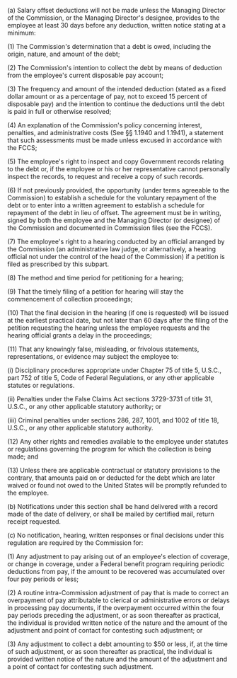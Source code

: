 (a) Salary offset deductions will not be made unless the Managing Director of the Commission, or the Managing Director's designee, provides to the employee at least 30 days before any deduction, written notice stating at a minimum:

(1) The Commission's determination that a debt is owed, including the origin, nature, and amount of the debt;
                

(2) The Commission's intention to collect the debt by means of deduction from the employee's current disposable pay account;

(3) The frequency and amount of the intended deduction (stated as a fixed dollar amount or as a percentage of pay, not to exceed 15 percent of disposable pay) and the intention to continue the deductions until the debt is paid in full or otherwise resolved;

(4) An explanation of the Commission's policy concerning interest, penalties, and administrative costs (See §§ 1.1940 and 1.1941), a statement that such assessments must be made unless excused in accordance with the FCCS;

(5) The employee's right to inspect and copy Government records relating to the debt or, if the employee or his or her representative cannot personally inspect the records, to request and receive a copy of such records.

(6) If not previously provided, the opportunity (under terms agreeable to the Commission) to establish a schedule for the voluntary repayment of the debt or to enter into a written agreement to establish a schedule for repayment of the debt in lieu of offset. The agreement must be in writing, signed by both the employee and the Managing Director (or designee) of the Commission and documented in Commission files (see the FCCS).

(7) The employee's right to a hearing conducted by an official arranged by the Commission (an administrative law judge, or alternatively, a hearing official not under the control of the head of the Commission) if a petition is filed as prescribed by this subpart.

(8) The method and time period for petitioning for a hearing;

(9) That the timely filing of a petition for hearing will stay the commencement of collection proceedings;

(10) That the final decision in the hearing (if one is requested) will be issued at the earliest practical date, but not later than 60 days after the filing of the petition requesting the hearing unless the employee requests and the hearing official grants a delay in the proceedings;

(11) That any knowingly false, misleading, or frivolous statements, representations, or evidence may subject the employee to:

(i) Disciplinary procedures appropriate under Chapter 75 of title 5, U.S.C., part 752 of title 5, Code of Federal Regulations, or any other applicable statutes or regulations.

(ii) Penalties under the False Claims Act sections 3729-3731 of title 31, U.S.C., or any other applicable statutory authority; or

(iii) Criminal penalties under sections 286, 287, 1001, and 1002 of title 18, U.S.C., or any other applicable statutory authority.

(12) Any other rights and remedies available to the employee under statutes or regulations governing the program for which the collection is being made; and

(13) Unless there are applicable contractual or statutory provisions to the contrary, that amounts paid on or deducted for the debt which are later waived or found not owed to the United States will be promptly refunded to the employee.

(b) Notifications under this section shall be hand delivered with a record made of the date of delivery, or shall be mailed by certified mail, return receipt requested.

(c) No notification, hearing, written responses or final decisions under this regulation are required by the Commission for:

(1) Any adjustment to pay arising out of an employee's election of coverage, or change in coverage, under a Federal benefit program requiring periodic deductions from pay, if the amount to be recovered was accumulated over four pay periods or less;

(2) A routine intra-Commission adjustment of pay that is made to correct an overpayment of pay attributable to clerical or administrative errors or delays in processing pay documents, if the overpayment occurred within the four pay periods preceding the adjustment, or as soon thereafter as practical, the individual is provided written notice of the nature and the amount of the adjustment and point of contact for contesting such adjustment; or

(3) Any adjustment to collect a debt amounting to $50 or less, if, at the time of such adjustment, or as soon thereafter as practical, the individual is provided written notice of the nature and the amount of the adjustment and a point of contact for contesting such adjustment.

